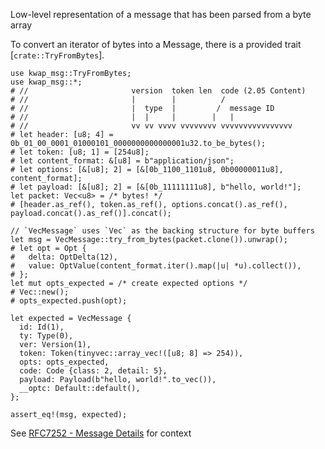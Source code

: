 Low-level representation of a message
that has been parsed from a byte array

To convert an iterator of bytes into a Message, there is a provided trait [`crate::TryFromBytes`].

```
use kwap_msg::TryFromBytes;
use kwap_msg::*;
# //                       version  token len  code (2.05 Content)
# //                       |        |          /
# //                       |  type  |         /  message ID
# //                       |  |     |        |   |
# //                       vv vv vvvv vvvvvvvv vvvvvvvvvvvvvvvv
# let header: [u8; 4] = 0b_01_00_0001_01000101_0000000000000001u32.to_be_bytes();
# let token: [u8; 1] = [254u8];
# let content_format: &[u8] = b"application/json";
# let options: [&[u8]; 2] = [&[0b_1100_1101u8, 0b00000011u8], content_format];
# let payload: [&[u8]; 2] = [&[0b_11111111u8], b"hello, world!"];
let packet: Vec<u8> = /* bytes! */
# [header.as_ref(), token.as_ref(), options.concat().as_ref(), payload.concat().as_ref()].concat();

// `VecMessage` uses `Vec` as the backing structure for byte buffers
let msg = VecMessage::try_from_bytes(packet.clone()).unwrap();
# let opt = Opt {
#   delta: OptDelta(12),
#   value: OptValue(content_format.iter().map(|u| *u).collect()),
# };
let mut opts_expected = /* create expected options */
# Vec::new();
# opts_expected.push(opt);

let expected = VecMessage {
  id: Id(1),
  ty: Type(0),
  ver: Version(1),
  token: Token(tinyvec::array_vec!([u8; 8] => 254)),
  opts: opts_expected,
  code: Code {class: 2, detail: 5},
  payload: Payload(b"hello, world!".to_vec()),
  __optc: Default::default(),
};

assert_eq!(msg, expected);
```

See [RFC7252 - Message Details](https://datatracker.ietf.org/doc/html/rfc7252#section-3) for context
